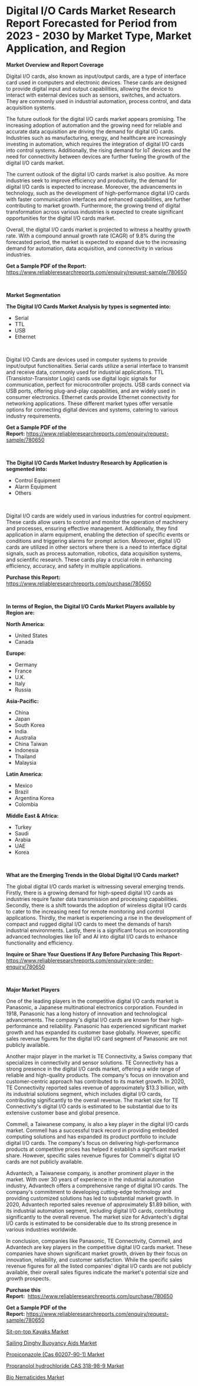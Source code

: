 <p><h1>Digital I/O Cards Market Research Report Forecasted for Period from 2023 -  2030 by Market Type, Market Application, and Region</h1></p><p><strong>Market Overview and Report Coverage</strong></p>
<p><p>Digital I/O cards, also known as input/output cards, are a type of interface card used in computers and electronic devices. These cards are designed to provide digital input and output capabilities, allowing the device to interact with external devices such as sensors, switches, and actuators. They are commonly used in industrial automation, process control, and data acquisition systems.</p><p>The future outlook for the digital I/O cards market appears promising. The increasing adoption of automation and the growing need for reliable and accurate data acquisition are driving the demand for digital I/O cards. Industries such as manufacturing, energy, and healthcare are increasingly investing in automation, which requires the integration of digital I/O cards into control systems. Additionally, the rising demand for IoT devices and the need for connectivity between devices are further fueling the growth of the digital I/O cards market.</p><p>The current outlook of the digital I/O cards market is also positive. As more industries seek to improve efficiency and productivity, the demand for digital I/O cards is expected to increase. Moreover, the advancements in technology, such as the development of high-performance digital I/O cards with faster communication interfaces and enhanced capabilities, are further contributing to market growth. Furthermore, the growing trend of digital transformation across various industries is expected to create significant opportunities for the digital I/O cards market.</p><p>Overall, the digital I/O cards market is projected to witness a healthy growth rate. With a compound annual growth rate (CAGR) of 9.8% during the forecasted period, the market is expected to expand due to the increasing demand for automation, data acquisition, and connectivity in various industries.</p></p>
<p><strong>Get a Sample PDF of the Report:</strong> <a href="https://www.reliableresearchreports.com/enquiry/request-sample/780650">https://www.reliableresearchreports.com/enquiry/request-sample/780650</a></p>
<p>&nbsp;</p>
<p><strong>Market Segmentation</strong></p>
<p><strong>The Digital I/O Cards Market Analysis by types is segmented into:</strong></p>
<p><ul><li>Serial</li><li>TTL</li><li>USB</li><li>Ethernet</li></ul></p>
<p>&nbsp;</p>
<p><p>Digital I/O Cards are devices used in computer systems to provide input/output functionalities. Serial cards utilize a serial interface to transmit and receive data, commonly used for industrial applications. TTL (Transistor-Transistor Logic) cards use digital logic signals for communication, perfect for microcontroller projects. USB cards connect via USB ports, offering plug-and-play capabilities, and are widely used in consumer electronics. Ethernet cards provide Ethernet connectivity for networking applications. These different market types offer versatile options for connecting digital devices and systems, catering to various industry requirements.</p></p>
<p><strong>Get a Sample PDF of the Report:</strong>&nbsp;<a href="https://www.reliableresearchreports.com/enquiry/request-sample/780650">https://www.reliableresearchreports.com/enquiry/request-sample/780650</a></p>
<p>&nbsp;</p>
<p><strong>The Digital I/O Cards Market Industry Research by Application is segmented into:</strong></p>
<p><ul><li>Control Equipment</li><li>Alarm Equipment</li><li>Others</li></ul></p>
<p>&nbsp;</p>
<p><p>Digital I/O cards are widely used in various industries for control equipment. These cards allow users to control and monitor the operation of machinery and processes, ensuring effective management. Additionally, they find application in alarm equipment, enabling the detection of specific events or conditions and triggering alarms for prompt action. Moreover, digital I/O cards are utilized in other sectors where there is a need to interface digital signals, such as process automation, robotics, data acquisition systems, and scientific research. These cards play a crucial role in enhancing efficiency, accuracy, and safety in multiple applications.</p></p>
<p><strong>Purchase this Report:</strong>&nbsp; <a href="https://www.reliableresearchreports.com/purchase/780650">https://www.reliableresearchreports.com/purchase/780650</a></p>
<p>&nbsp;</p>
<p><strong>In terms of Region, the Digital I/O Cards Market Players available by Region are:</strong></p>
<p>
    <p> <strong> North America: </strong>
        <ul>
            <li>United States</li>
            <li>Canada</li>
        </ul>
        </p> 
    <p> <strong> Europe: </strong>
        <ul>
            <li>Germany</li>
            <li>France</li>
            <li>U.K.</li>
            <li>Italy</li>
            <li>Russia</li>
        </ul>
        </p> 
    <p> <strong> Asia-Pacific: </strong>
        <ul>
            <li>China</li>
            <li>Japan</li>
            <li>South Korea</li>
            <li>India</li>
            <li>Australia</li>
            <li>China Taiwan</li>
            <li>Indonesia</li>
            <li>Thailand</li>
            <li>Malaysia</li>
        </ul>
        </p> 
    <p> <strong> Latin America: </strong>
        <ul>
            <li>Mexico</li>
            <li>Brazil</li>
            <li>Argentina Korea</li>
            <li>Colombia</li>
        </ul>
        </p> 
    <p> <strong> Middle East & Africa: </strong>
        <ul>
            <li>Turkey</li>
            <li>Saudi</li>
            <li>Arabia</li>
            <li>UAE</li>
            <li>Korea</li>
        </ul>
    </p>
    </p>
<p>&nbsp;</p>
<p><strong>What are the Emerging Trends in the Global Digital I/O Cards market?</strong></p>
<p><p>The global digital I/O cards market is witnessing several emerging trends. Firstly, there is a growing demand for high-speed digital I/O cards as industries require faster data transmission and processing capabilities. Secondly, there is a shift towards the adoption of wireless digital I/O cards to cater to the increasing need for remote monitoring and control applications. Thirdly, the market is experiencing a rise in the development of compact and rugged digital I/O cards to meet the demands of harsh industrial environments. Lastly, there is a significant focus on incorporating advanced technologies like IoT and AI into digital I/O cards to enhance functionality and efficiency.</p></p>
<p><strong>Inquire or Share Your Questions If Any Before Purchasing This Report</strong>- <a href="https://www.reliableresearchreports.com/enquiry/pre-order-enquiry/780650">https://www.reliableresearchreports.com/enquiry/pre-order-enquiry/780650</a></p>
<p>&nbsp;</p>
<p><strong>Major Market Players</strong></p>
<p><p>One of the leading players in the competitive digital I/O cards market is Panasonic, a Japanese multinational electronics corporation. Founded in 1918, Panasonic has a long history of innovation and technological advancements. The company's digital I/O cards are known for their high-performance and reliability. Panasonic has experienced significant market growth and has expanded its customer base globally. However, specific sales revenue figures for the digital I/O card segment of Panasonic are not publicly available.</p><p>Another major player in the market is TE Connectivity, a Swiss company that specializes in connectivity and sensor solutions. TE Connectivity has a strong presence in the digital I/O cards market, offering a wide range of reliable and high-quality products. The company's focus on innovation and customer-centric approach has contributed to its market growth. In 2020, TE Connectivity reported sales revenue of approximately $13.3 billion, with its industrial solutions segment, which includes digital I/O cards, contributing significantly to the overall revenue. The market size for TE Connectivity's digital I/O cards is estimated to be substantial due to its extensive customer base and global presence.</p><p>Commell, a Taiwanese company, is also a key player in the digital I/O cards market. Commell has a successful track record in providing embedded computing solutions and has expanded its product portfolio to include digital I/O cards. The company's focus on delivering high-performance products at competitive prices has helped it establish a significant market share. However, specific sales revenue figures for Commell's digital I/O cards are not publicly available.</p><p>Advantech, a Taiwanese company, is another prominent player in the market. With over 30 years of experience in the industrial automation industry, Advantech offers a comprehensive range of digital I/O cards. The company's commitment to developing cutting-edge technology and providing customized solutions has led to substantial market growth. In 2020, Advantech reported sales revenue of approximately $1.89 billion, with its industrial automation segment, including digital I/O cards, contributing significantly to the overall revenue. The market size for Advantech's digital I/O cards is estimated to be considerable due to its strong presence in various industries worldwide.</p><p>In conclusion, companies like Panasonic, TE Connectivity, Commell, and Advantech are key players in the competitive digital I/O cards market. These companies have shown significant market growth, driven by their focus on innovation, reliability, and customer satisfaction. While the specific sales revenue figures for all the listed companies' digital I/O cards are not publicly available, their overall sales figures indicate the market's potential size and growth prospects.</p></p>
<p><strong>Purchase this Report:</strong>&nbsp;&nbsp;<a href="https://www.reliableresearchreports.com/purchase/780650">https://www.reliableresearchreports.com/purchase/780650</a></p>
<p></p>
<p><strong>Get a Sample PDF of the Report:</strong>&nbsp;<a href="https://www.reliableresearchreports.com/enquiry/request-sample/780650">https://www.reliableresearchreports.com/enquiry/request-sample/780650</a></p>
<p><p><a href="https://github.com/AKSHATREPORTPRIME/Market-Research-Report-List-1/blob/main/sit-on-top-kayaks-market.md">Sit-on-top Kayaks Market</a></p><p><a href="https://medium.com/@maxinefeest1904/analyzing-sailing-dinghy-buoyancy-aids-market-global-industry-perspective-and-forecast-2023-to-a7b232562e54">Sailing Dinghy Buoyancy Aids Market</a></p><p><a href="https://www.linkedin.com/pulse/propiconazole-cas-60207-90-1-market-size-share-global/">Propiconazole (Cas 60207-90-1) Market</a></p><p><a href="https://medium.com/@cullenblick/analyzing-propranolol-hydrochloride-cas-318-98-9-market-global-industry-perspective-and-forecast-4228d4be2e90">Propranolol hydrochloride CAS 318-98-9 Market</a></p><p><a href="https://www.linkedin.com/pulse/bio-nematicides-market-size-growth-forecast-from-2023-2030/">Bio Nematicides Market</a></p></p>